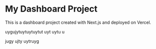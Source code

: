 # My Dashboard Project

This is a dashboard project created with Next.js and deployed on Vercel.

uygujytuytuytuytut uyt uytu u

jugy
ujty
uytruyg